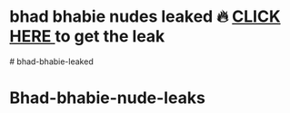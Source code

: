 <H1> bhad bhabie nudes leaked 🔥 <a href=http://sexyfo.com> CLICK HERE </a> to get the leak </H1>
# bhad-bhabie-leaked



# Bhad-bhabie-nude-leaks
